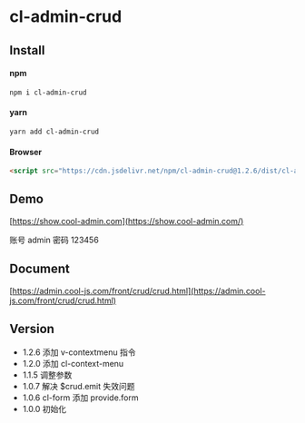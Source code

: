 # cl-admin-crud

## Install

#### npm

```shell
npm i cl-admin-crud
```

#### yarn

```shell
yarn add cl-admin-crud
```

#### Browser

```html
<script src="https://cdn.jsdelivr.net/npm/cl-admin-crud@1.2.6/dist/cl-admin-crud.min.js"></script>
```

## Demo

[https://show.cool-admin.com](https://show.cool-admin.com/)

账号 admin
密码 123456

## Document

[https://admin.cool-js.com/front/crud/crud.html](https://admin.cool-js.com/front/crud/crud.html)

## Version

-   1.2.6 添加 v-contextmenu 指令
-   1.2.0 添加 cl-context-menu
-   1.1.5 调整参数
-   1.0.7 解决 $crud.emit 失效问题
-   1.0.6 cl-form 添加 provide.form
-   1.0.0 初始化
